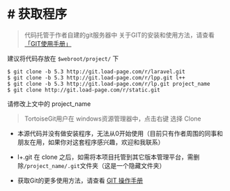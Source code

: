 # # 获取程序
> 代码托管于作者自建的git服务器中
> 关于GIT的安装和使用方法，请查看[「GIT使用手册」](http://git.help.load-page.com "「GIT使用手册」")

建议将代码存放在 <code>$webroot/project/</code> 下
```
$ git clone -b 5.3 http://git.load-page.com/r/laravel.git
$ git clone -b 5.3 http://git.load-page.com/r/lpp.git l++
$ git clone -b 5.3 http://git.load-page.com/r/lp.git project_name
$ git clone http://git.load-page.com/r/static.git
```
请修改上文中的 project_name

> TortoiseGit用户在 windows资源管理器中，点击右键 选择 Clone

* 本源代码并没有做安装程序，无法从0开始使用（目前只有作者周围的同事和朋友在用，如果你对这套程序感兴趣，欢迎和我联系）

* l+.git 在 clone 之后，如需将本项目托管到其它版本管理平台，需删除<code>/project_name/.git</code>文件夹（这是一个隐藏文件夹）

* 获取Git的更多使用方法，请查看 [GIT 操作手册](http://git.help.load-page.com "GIT 操作手册")